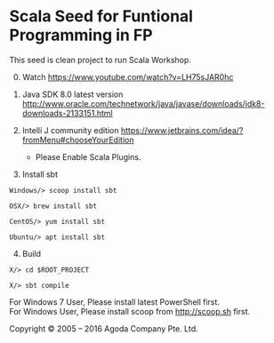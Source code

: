 Scala Seed for Funtional Programming in FP
==========================================
This seed is clean project to run Scala Workshop.

0. Watch https://www.youtube.com/watch?v=LH75sJAR0hc

1. Java SDK 8.0 latest version http://www.oracle.com/technetwork/java/javase/downloads/jdk8-downloads-2133151.html

2. Intelli J community edition https://www.jetbrains.com/idea/?fromMenu#chooseYourEdition
   - Please Enable Scala Plugins.

3. Install sbt
```
Windows/> scoop install sbt

OSX/> brew install sbt

CentOS/> yum install sbt

Ubuntu/> apt install sbt
```

4. Build
```
X/> cd $ROOT_PROJECT

X/> sbt compile
```


For Windows 7 User, Please install latest PowerShell first.<br />
For Windows User, Please install scoop from http://scoop.sh first.<br />


Copyright © 2005 – 2016 Agoda Company Pte. Ltd.
